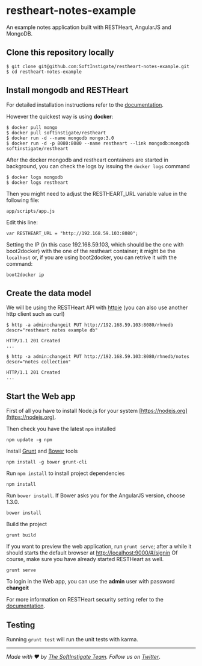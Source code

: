 # restheart-notes-example

An example notes application built with RESTHeart, AngularJS and MongoDB.

## Clone this repository locally

	$ git clone git@github.com:SoftInstigate/restheart-notes-example.git
	$ cd restheart-notes-example

## Install mongodb and RESTHeart

For detailed installation instructions refer to the [documentation](http://restheart.org/docs/get-up-and-running.html).

However the quickest way is using **docker**:

	$ docker pull mongo
	$ docker pull softinstigate/restheart
	$ docker run -d --name mongodb mongo:3.0
	$ docker run -d -p 8080:8080 --name restheart --link mongodb:mongodb softinstigate/restheart

After the docker mongodb and restheart containers are started in background, you can check the logs by issuing the `docker logs` command

	$ docker logs mongodb
	$ docker logs restheart

Then you might need to adjust the RESTHEART_URL variable value in the following file:

	app/scripts/app.js
	
Edit this line:

	var RESTHEART_URL = "http://192.168.59.103:8080";

Setting the IP (in this case 192.168.59.103, which should be the one with boot2docker) with the one of the restheart container; it might be the `localhost` or, if you are using boot2docker, you can retrive it with the command:

	boot2docker ip

## Create the data model

We will be using the RESTHeart API with [httpie](http://httpie.org) (you can also use another http client such as curl)

	$ http -a admin:changeit PUT http://192.168.59.103:8080/rhnedb descr="restheart notes example db"
	
	HTTP/1.1 201 Created
	...
	
	$ http -a admin:changeit PUT http://192.168.59.103:8080/rhnedb/notes descr="notes collection"
	
	HTTP/1.1 201 Created
	...


## Start the Web app

First of all you have to install Node.js for your system [https://nodejs.org](https://nodejs.org).

Then check you have the latest `npm` installed

	npm update -g npm

Install [Grunt](http://gruntjs.com/getting-started) and [Bower](http://bower.io) tools

	npm install -g bower grunt-cli

Run `npm install` to install project dependencies

	npm install

Run `bower install`. If Bower asks you for the AngularJS version, choose 1.3.0.

	bower install

Build the project

	grunt build

If you want to preview the web application, run `grunt serve`; after a while it should starts the default browser at [http://localhost:9000/#/signin](http://localhost:9000/#/signin)
Of course, make sure you have already started RESTHeart as well.

	grunt serve

To login in the Web app, you can use the **admin** user with password **changeit**

For more information on RESTHeart security setting refer to the [documentation](http://restheart.org/docs/security.html).

## Testing

Running `grunt test` will run the unit tests with karma.

<hr></hr>

_Made with :heart: by [The SoftInstigate Team](http://www.softinstigate.com/). Follow us on [Twitter](https://twitter.com/softinstigate)_.

